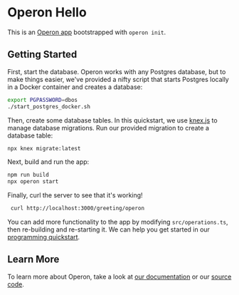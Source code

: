 # Operon Hello

This is an [Operon app](https://docs.dbos.dev/) bootstrapped with `operon init`.

## Getting Started

First, start the database.
Operon works with any Postgres database, but to make things easier, we've provided a nifty script that starts Postgres locally in a Docker container and creates a database:

```bash
export PGPASSWORD=dbos
./start_postgres_docker.sh
```

Then, create some database tables.
In this quickstart, we use [knex.js](https://knexjs.org/) to manage database migrations.
Run our provided migration to create a database table:

```bash
npx knex migrate:latest
```

Next, build and run the app:

```bash
npm run build
npx operon start
```

Finally, curl the server to see that it's working!

```bash
 curl http://localhost:3000/greeting/operon
```

You can add more functionality to the app by modifying `src/operations.ts`, then re-building and re-starting it.
We can help you get started in our [programming quickstart](https://docs.dbos.dev/getting-started/quickstart-programming-1).

## Learn More

To learn more about Operon, take a look at [our documentation](https://docs.dbos.dev/) or our [source code](https://github.com/dbos-inc/operon).